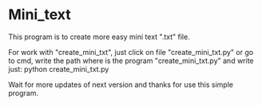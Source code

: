 # Mini_text

This program is to create more easy mini text ".txt" file.

For work with "create_mini_txt", just click on file "create_mini_txt.py" or go to cmd, write the path where is the program "create_mini_txt.py" and write just: python create_mini_txt.py

Wait for more updates of next version and thanks for use this simple program.
